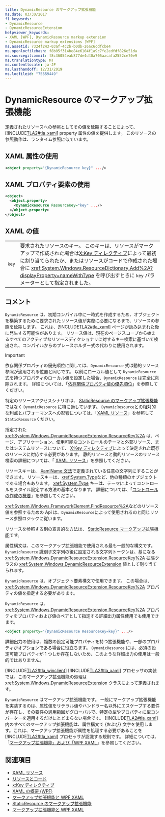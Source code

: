 ```yaml
---
title: DynamicResource のマークアップ拡張機能
ms.date: 03/30/2017
f1_keywords:
- DynamicResource
- DynamicResourceExtension
helpviewer_keywords:
- XAML [WPF], DynamicResource markup extension
- DynamicResource markup extensions [WPF]
ms.assetid: 7324f243-03af-4c2b-b0db-26ac6cdfcbe4
ms.openlocfilehash: f8b05f314be84e6104f1a9c7fe2edfdf826e51da
ms.sourcegitcommit: f8c36054eab877de4d40a705aacafa2552ce70e9
ms.translationtype: MT
ms.contentlocale: ja-JP
ms.lasthandoff: 12/31/2019
ms.locfileid: "75559449"
---
```

# <a name="dynamicresource-markup-extension"></a>DynamicResource のマークアップ拡張機能
定義されたリソースへの参照としてその値を延期することによって、[!INCLUDE[TLA2#tla_xaml](../../../../includes/tla2sharptla-xaml-md.md)] property 属性の値を提供します。 このリソースの参照動作は、ランタイム参照に似ています。  
  
## <a name="xaml-attribute-usage"></a>XAML 属性の使用  
  
```xml  
<object property="{DynamicResource key}" .../>  
```  
  
## <a name="xaml-property-element-usage"></a>XAML プロパティ要素の使用  
  
```xml  
<object>  
  <object.property>  
    <DynamicResource ResourceKey="key" .../>  
  </object.property>  
</object>  
```  
  
## <a name="xaml-values"></a>XAML の値  
  
|||  
|-|-|  
|`key`|要求されたリソースのキー。 このキーは、リソースがマークアップで作成された場合は[X:Key ディレクティブ](../../../desktop-wpf/xaml-services/xkey-directive.md)によって最初に割り当てられたか、またはリソースがコードで作成された場合に <xref:System.Windows.ResourceDictionary.Add%2A?displayProperty=nameWithType> を呼び出すときに `key` パラメーターとして指定されました。|  
  
## <a name="remarks"></a>コメント  
 `DynamicResource` は、初期コンパイル中に一時式を作成するため、オブジェクトを構築するために要求されたリソース値が実際に必要になるまで、リソースの参照を延期します。 これは、[!INCLUDE[TLA2#tla_xaml](../../../../includes/tla2sharptla-xaml-md.md)] ページが読み込まれた後に発生する可能性があります。 リソース値は、現在のページスコープから始まるすべてのアクティブなリソースディクショナリに対するキー検索に基づいて検出され、コンパイルからのプレースホルダー式の代わりに使用されます。  
  
> [!IMPORTANT]
> 依存関係プロパティの優先順位に関しては、`DynamicResource` 式は動的リソース参照が適用される位置と同じです。 以前にローカル値として `DynamicResource` 式を持つプロパティのローカル値を設定した場合、`DynamicResource` は完全に削除されます。 詳細については、「[依存関係プロパティ値の優先順位](dependency-property-value-precedence.md)」を参照してください。  
  
 特定のリソースアクセスシナリオは、 [StaticResource のマークアップ拡張機能](staticresource-markup-extension.md)ではなく `DynamicResource` に特に適しています。 `DynamicResource`との相対的な利点とパフォーマンスへの影響については、「[XAML リソース](xaml-resources.md)」を参照して`StaticResource`ください。  
  
 指定された <xref:System.Windows.DynamicResourceExtension.ResourceKey%2A> は、ページ、アプリケーション、使用可能なコントロールのテーマと外部リソース、またはシステムリソースについて、 [X:Key ディレクティブ](../../../desktop-wpf/xaml-services/xkey-directive.md)によって決定された既存のリソースに対応する必要があります。 静的リソースと動的リソースのリソース検索の詳細については、「 [XAML リソース](xaml-resources.md)」を参照してください。  
  
 リソースキーは、 [XamlName 文法](../../../desktop-wpf/xaml-services/xamlname-grammar.md)で定義されている任意の文字列にすることができます。 リソースキーは、<xref:System.Type>など、他の種類のオブジェクトである場合もあります。 <xref:System.Type> キーは、テーマによってコントロールをスタイル設定する方法の基本となります。 詳細については、「[コントロールの作成の概要](../controls/control-authoring-overview.md)」を参照してください。  
  
 <xref:System.Windows.FrameworkElement.FindResource%2A>などのリソース値を参照するための Api は、`DynamicResource`によって使用されるのと同じリソース参照ロジックに従います。  
  
 リソースを参照する別の宣言的な方法は、 [StaticResource マークアップ拡張機能](staticresource-markup-extension.md)です。  
  
 属性構文は、このマークアップ拡張機能で使用される最も一般的な構文です。 `DynamicResource` 識別子文字列の後に設定される文字列トークンは、基になる <xref:System.Windows.DynamicResourceExtension.ResourceKey%2A> 拡張クラスの <xref:System.Windows.DynamicResourceExtension> 値として割り当てられます。  
  
 `DynamicResource` は、オブジェクト要素構文で使用できます。 この場合は、<xref:System.Windows.DynamicResourceExtension.ResourceKey%2A> プロパティの値を指定する必要があります。  
  
 `DynamicResource` は、<xref:System.Windows.DynamicResourceExtension.ResourceKey%2A> プロパティをプロパティおよび値のペアとして指定する詳細出力属性使用でも使用できます。  
  
```xml  
<object property="{DynamicResource ResourceKey=key}" .../>  
```  
  
 詳細出力の使用は、複数の設定可能プロパティを持つ拡張機能や、一部のプロパティがオプションである場合に役立ちます。 `DynamicResource` には、必須の設定可能プロパティが 1 つしか存在しないため、このような詳細出力の使用は一般的ではありません。  
  
 [!INCLUDE[TLA2#tla_winclient](../../../../includes/tla2sharptla-winclient-md.md)] [!INCLUDE[TLA2#tla_xaml](../../../../includes/tla2sharptla-xaml-md.md)] プロセッサの実装では、このマークアップ拡張機能の処理は <xref:System.Windows.DynamicResourceExtension> クラスによって定義されます。  
  
 `DynamicResource` はマークアップ拡張機能です。 一般にマークアップ拡張機能を実装するのは、属性値をリテラル値やハンドラー名以外にエスケープする要件が存在し、その要件の適用範囲がグローバルで、特定の型やプロパティに型コンバーターを適用するだけにとどまらない場合です。 [!INCLUDE[TLA2#tla_xaml](../../../../includes/tla2sharptla-xaml-md.md)] 内のすべてのマークアップ拡張機能は、属性構文で {および} 文字を使用します。これは、マークアップ拡張機能が属性を処理する必要があることを [!INCLUDE[TLA2#tla_xaml](../../../../includes/tla2sharptla-xaml-md.md)] プロセッサが認識する規則です。 詳細については、「[マークアップ拡張機能」および「WPF XAML](markup-extensions-and-wpf-xaml.md)」を参照してください。  
  
## <a name="see-also"></a>関連項目

- [XAML リソース](xaml-resources.md)
- [リソースとコード](resources-and-code.md)
- [x:Key ディレクティブ](../../../desktop-wpf/xaml-services/xkey-directive.md)
- [XAML の概要 (WPF)](../../../desktop-wpf/fundamentals/xaml.md)
- [マークアップ拡張機能と WPF XAML](markup-extensions-and-wpf-xaml.md)
- [StaticResource のマークアップ拡張機能](staticresource-markup-extension.md)
- [マークアップ拡張機能と WPF XAML](markup-extensions-and-wpf-xaml.md)
